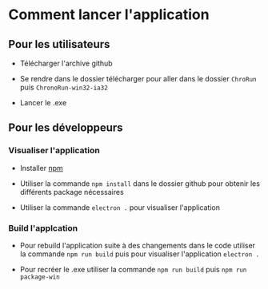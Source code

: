 # Comment lancer l'application
## Pour les utilisateurs
- Télécharger l'archive github

- Se rendre dans le dossier télécharger pour aller dans le dossier `ChroRun` puis `ChronoRun-win32-ia32`

- Lancer le .exe

## Pour les développeurs
### Visualiser l'application
 - Installer [npm](https://www.npmjs.com/get-npm)

- Utiliser la commande `npm install` dans le dossier github pour obtenir les différents package nécessaires

- Utiliser la commande `electron .` pour visualiser l'application

### Build l'applcation
- Pour rebuild l'application suite à des changements dans le code utiliser la commande `npm run build` 
puis pour visualiser l'application `electron .`

- Pour recréer le .exe utiliser la commande `npm run build` puis `npm run package-win`
